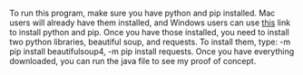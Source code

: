 To run this program, make sure you have python and pip 
installed. Mac users will already have them installed,
and Windows users can use [this](https://www.geeksforgeeks.org/how-to-install-pip-on-windows/) link to install python 
and pip. Once you have those installed, you need to install 
two python libraries, beautiful soup, and requests. To install 
them, type: -m pip install beautifulsoup4, -m pip install requests. Once you have 
everything downloaded, you can run the java file to see my proof of concept.

